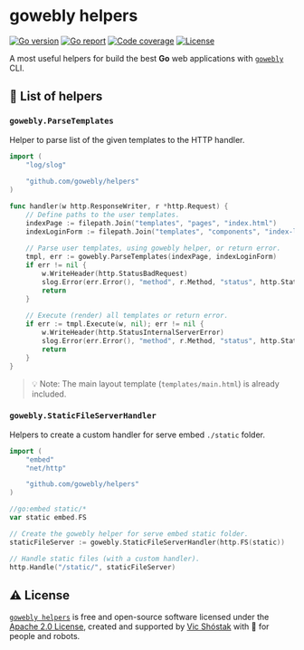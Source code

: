 # gowebly helpers

[![Go version][go_version_img]][go_dev_url]
[![Go report][go_report_img]][go_report_url]
[![Code coverage][go_code_coverage_img]][repo_url]
[![License][repo_license_img]][repo_license_url]

A most useful helpers for build the best **Go** web applications with 
[`gowebly`][gowebly_url] CLI.

## 📖 List of helpers

### `gowebly.ParseTemplates`

Helper to parse list of the given templates to the HTTP handler.

```go
import (
    "log/slog"
    
    "github.com/gowebly/helpers"
)

func handler(w http.ResponseWriter, r *http.Request) {
    // Define paths to the user templates.
    indexPage := filepath.Join("templates", "pages", "index.html")
    indexLoginForm := filepath.Join("templates", "components", "index-login-form.html")
    
    // Parse user templates, using gowebly helper, or return error.
    tmpl, err := gowebly.ParseTemplates(indexPage, indexLoginForm)
    if err != nil {
        w.WriteHeader(http.StatusBadRequest)
        slog.Error(err.Error(), "method", r.Method, "status", http.StatusBadRequest, "path", r.URL.Path)
        return
    }
    
    // Execute (render) all templates or return error.
    if err := tmpl.Execute(w, nil); err != nil {
        w.WriteHeader(http.StatusInternalServerError)
        slog.Error(err.Error(), "method", r.Method, "status", http.StatusInternalServerError, "path", r.URL.Path)
        return
    }
}
```

> 💡 Note: The main layout template (`templates/main.html`) is already included.

### `gowebly.StaticFileServerHandler`

Helpers to create a custom handler for serve embed `./static` folder.

```go
import (
	"embed"
	"net/http"

	"github.com/gowebly/helpers"
)

//go:embed static/*
var static embed.FS

// Create the gowebly helper for serve embed static folder.
staticFileServer := gowebly.StaticFileServerHandler(http.FS(static))

// Handle static files (with a custom handler).
http.Handle("/static/", staticFileServer)
```

## ⚠️ License

[`gowebly helpers`][repo_url] is free and open-source software licensed 
under the [Apache 2.0 License][repo_license_url], created and supported by 
[Vic Shóstak][author_url] with 🩵 for people and robots.

<!-- Go links -->

[go_report_url]: https://goreportcard.com/report/github.com/gowebly/helpers
[go_dev_url]: https://pkg.go.dev/github.com/gowebly/helpers
[go_version_img]: https://img.shields.io/badge/Go-1.21+-00ADD8?style=for-the-badge&logo=go
[go_code_coverage_img]: https://img.shields.io/badge/code_coverage-0%25-success?style=for-the-badge&logo=none
[go_report_img]: https://img.shields.io/badge/Go_report-A+-success?style=for-the-badge&logo=none

<!-- Repository links -->

[repo_url]: https://github.com/gowebly/helpers
[repo_license_url]: https://github.com/gowebly/helpers/blob/main/LICENSE
[repo_license_img]: https://img.shields.io/badge/license-Apache_2.0-red?style=for-the-badge&logo=none

<!-- Author links -->

[author_url]: https://github.com/koddr

<!-- README links -->

[gowebly_url]: https://github.com/gowebly/gowebly
